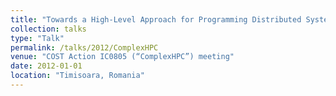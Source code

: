 ```yaml
---
title: "Towards a High-Level Approach for Programming Distributed Systems with GPUs"
collection: talks
type: "Talk"
permalink: /talks/2012/ComplexHPC
venue: "COST Action IC0805 (“ComplexHPC”) meeting"
date: 2012-01-01
location: "Timisoara, Romania"
---
```

